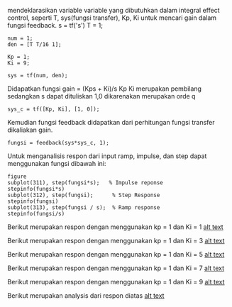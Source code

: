 mendeklarasikan variable variable yang dibutuhkan dalam integral effect control, seperti T, sys(fungsi transfer), Kp, Ki untuk mencari gain dalam fungsi feedback. 
    s = tf('s')
    T = 1;

    num = 1;
    den = [T T/16 1];

    Kp = 1;
    Ki = 9;

    sys = tf(num, den);

Didapatkan fungsi gain = (Kps + Ki)/s
Kp Ki merupakan pembilang sedangkan  s dapat dituliskan 1,0 dikarenakan merupakan orde q 

    sys_c = tf([Kp, Ki], [1, 0]);

Kemudian fungsi feedback didapatkan dari perhitungan fungsi transfer dikaliakan gain. 

    fungsi = feedback(sys*sys_c, 1);

Untuk menganalisis respon dari input ramp, impulse, dan step dapat menggunakan fungsi dibawah ini:

    figure
    subplot(311), step(fungsi*s);   % Impulse reponse
    stepinfo(fungsi*s)
    subplot(312), step(fungsi);      % Step Response
    stepinfo(fungsi)
    subplot(313), step(fungsi / s);  % Ramp response 
    stepinfo(fungsi/s)

Berikut merupakan respon dengan menggunakan kp = 1 dan Ki = 1
[alt text](ki1.png)

Berikut merupakan respon dengan menggunakan kp = 1 dan Ki = 3
[alt text](ki3.png)

Berikut merupakan respon dengan menggunakan kp = 1 dan Ki = 5
[alt text](ki5.png)

Berikut merupakan respon dengan menggunakan kp = 1 dan Ki = 7
[alt text](ki7.png)

Berikut merupakan respon dengan menggunakan kp = 1 dan Ki = 9
[alt text](ki9.png)

Berikut merupakan analysis dari respon diatas
[alt text](analysis.png)